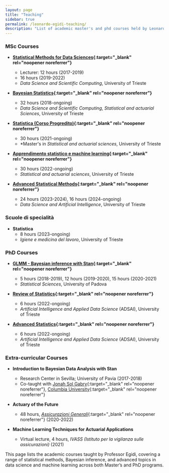 ```yaml
---
layout: page
title: "Teaching"
sidebar: true
permalink: /leonardo-egidi-teaching/
description: "List of academic master's and phd courses held by Leonardo Egidi"
---
```


### MSc  Courses

- **[Statistical Methods for Data Sciences](https://units.coursecatalogue.cineca.it/insegnamenti/2024/119811/2023/4/10681?coorte=2024&schemaid=12608){:target="_blank" rel="noopener noreferrer"}**
  - Lecturer: 12 hours (2017-2019)
  - 16 hours (2019-2022)
  - *Data Science and Scientific Computing*, University of Trieste

- **[Bayesian Statistics](https://units.coursecatalogue.cineca.it/insegnamenti/2024/117941/2023/1/10681?coorte=2023&schemaid=12581){:target="_blank" rel="noopener noreferrer"}**
  -  32 hours (2018-ongoing)
  - *Data Science and Scientific Computing*,  *Statistical and actuarial Sciences*, University of Trieste

- **[Statistica (Corso Progredito)](https://units.coursecatalogue.cineca.it/insegnamenti/2024/113341/2018/1/10256?coorte=2023&schemaid=12615){:target="_blank" rel="noopener noreferrer"}**
  -  30 hours (2021-ongoing)
  - *Master's in *Statistical and actuarial sciences*, University of Trieste

- **[Apprendimento statistico e machine learning](https://units.coursecatalogue.cineca.it/insegnamenti/2024/119313/2017/2/10232?coorte=2024&schemaid=12793){:target="_blank" rel="noopener noreferrer"}**
  -  30 hours (2022-ongoing)
  - *Statistical and actuarial sciences*, University of Trieste

- **[Advanced Statistical Methods](https://units.coursecatalogue.cineca.it/insegnamenti/2024/119901/2023/2/10681?coorte=2023&schemaid=12582){:target="_blank" rel="noopener noreferrer"}**
  -  24 hours (2023-2024), 16 hours (2024-ongoing)
  - *Data Science and Artificial Intelligence*, University of Trieste

### Scuole di specialità

- **Statistica**
  - 8 hours (2023-ongoing)
  - *Igiene e medicina del lavoro*, University of Trieste


### PhD Courses

- **[GLMM - Bayesian inference with Stan](https://www.stat.unipd.it/sites/stat.unipd.it/files/glmm_syllabus.pdf){:target="_blank" rel="noopener noreferrer"}**
  -  5 hours (2018-2019), 12 hours (2019-2020), 15 hours (2020-2021)
  - *Statistical Sciences*, University of Padova

- **[Review of Statistics](https://adsai.units.it/courses/){:target="_blank" rel="noopener noreferrer"}**
  -  6 hours (2022-ongoing)
  - *Artificial Intelligence and Applied Data Science* (ADSAI), University of Trieste

- **[Advanced Statistics](https://adsai.units.it/courses/){:target="_blank" rel="noopener noreferrer"}**
  -  6 hours (2022-ongoing)
  - *Artificial Intelligence and Applied Data Science* (ADSAI), University of Trieste

### Extra-curricular Courses

- **Introduction to Bayesian Data Analysis with Stan**
  - Research Center in Sevilla; University of Pavia (2017-2018)
  - Co-taught with [Jonah Sol Gabry](https://jgabry.github.io/){:target="_blank" rel="noopener noreferrer"}, [Columbia University](https://www.columbia.edu/){:target="_blank" rel="noopener noreferrer"}

- **Actuary of the Future**
  -  48 hours, [*Assicurazioni Generali*](https://www.generali.it/?prv=search&gad_source=1&gclid=CjwKCAjw9p24BhB_EiwA8ID5Bqv2ILbSyy6IDkrNDZ0vIyt8eJVjSGLKUkaz_6Tn2M8gJD46y9UauxoCfLgQAvD_BwE&gclsrc=aw.ds){:target="_blank" rel="noopener noreferrer"} (2020-2022)

- **Machine Learning Techniques for Actuarial Applications**
  - Virtual lecture, 4 hours, *IVASS (Istituto per la vigilanza sulle assicurazioni)* (2021)

This page lists the academic courses taught by Professor Egidi, covering a range of statistical methods, Bayesian inference, and advanced topics in data science and machine learning across both Master’s and PhD programs.
